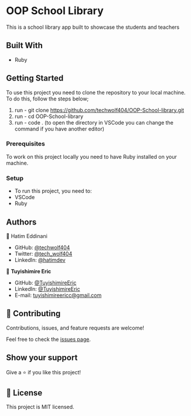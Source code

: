 # OOP School Library

This is a school library app built to showcase the students and teachers

## Built With

- Ruby

## Getting Started

To use this project you need to clone the repository to your local machine. To do this, follow the steps below;
1. run - git clone https://github.com/techwolf404/OOP-School-library.git
2. run - cd OOP-School-library
3. run - code . (to open the directory in VSCode you can change the command if you have another editor)

### Prerequisites

To work on this project locally you need to have Ruby installed on your machine.

### Setup
- To run this project, you need to:
- VSCode
- Ruby

## Authors

👤 Hatim Eddinani

- GitHub: [@techwolf404](https://github.com/techwolf404)
- Twitter: [@tech_wolf404](https://twitter.com/tech_wolf404)
- LinkedIn: [@hatimdev](https://www.linkedin.com/in/hatimdev/)

👤 **Tuyishimire Eric**

- GitHub: [@TuyishimireEric](https://github.com/TuyishimireEric)
- LinkedIn: [@TuyishimireEric](https://www.linkedin.com/in/TuyishimireEric/)
- E-mail: <a href="mailto:tuyishimireericc@gmail.com">tuyishimireericc@gmail.com</a>

## 🤝 Contributing

Contributions, issues, and feature requests are welcome!

Feel free to check the [issues page](../../issues/).

## Show your support

Give a ⭐️ if you like this project!

## 📝 License

This project is MIT licensed.

